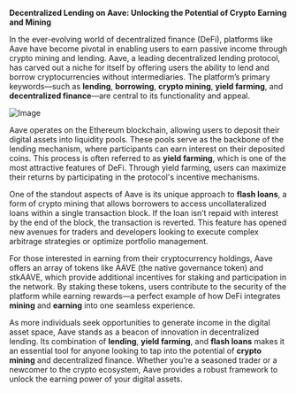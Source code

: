 **Decentralized Lending on Aave: Unlocking the Potential of Crypto Earning and Mining**

In the ever-evolving world of decentralized finance (DeFi), platforms like Aave have become pivotal in enabling users to earn passive income through crypto mining and lending. Aave, a leading decentralized lending protocol, has carved out a niche for itself by offering users the ability to lend and borrow cryptocurrencies without intermediaries. The platform’s primary keywords—such as **lending**, **borrowing**, **crypto mining**, **yield farming**, and **decentralized finance**—are central to its functionality and appeal.

![Image](https://github.com/user-attachments/assets/31692037-0104-4703-abd1-696b6a7dd41b)

Aave operates on the Ethereum blockchain, allowing users to deposit their digital assets into liquidity pools. These pools serve as the backbone of the lending mechanism, where participants can earn interest on their deposited coins. This process is often referred to as **yield farming**, which is one of the most attractive features of DeFi. Through yield farming, users can maximize their returns by participating in the protocol's incentive mechanisms.

One of the standout aspects of Aave is its unique approach to **flash loans**, a form of crypto mining that allows borrowers to access uncollateralized loans within a single transaction block. If the loan isn’t repaid with interest by the end of the block, the transaction is reverted. This feature has opened new avenues for traders and developers looking to execute complex arbitrage strategies or optimize portfolio management.

For those interested in earning from their cryptocurrency holdings, Aave offers an array of tokens like AAVE (the native governance token) and stkAAVE, which provide additional incentives for staking and participation in the network. By staking these tokens, users contribute to the security of the platform while earning rewards—a perfect example of how DeFi integrates **mining** and **earning** into one seamless experience.

As more individuals seek opportunities to generate income in the digital asset space, Aave stands as a beacon of innovation in decentralized lending. Its combination of **lending**, **yield farming**, and **flash loans** makes it an essential tool for anyone looking to tap into the potential of **crypto mining** and decentralized finance. Whether you’re a seasoned trader or a newcomer to the crypto ecosystem, Aave provides a robust framework to unlock the earning power of your digital assets.